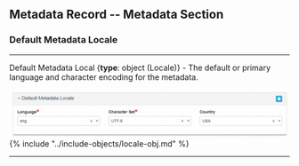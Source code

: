 ## Metadata Record -- Metadata Section
### Default Metadata Locale
---

<span class="md-element">Default Metadata Local</span> {**type**: object (<span class="md-panel">Locale</span>)} - The default or primary language and character encoding for the metadata.

![Locale Panel](/assets/reference/edit-objects/metadata/locale-metadata.png) 
{% include "../include-objects/locale-obj.md" %}

---
